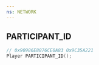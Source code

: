 ```yaml
---
ns: NETWORK
---
```

## PARTICIPANT_ID

```c
// 0x90986E8876CE0A83 0x9C35A221
Player PARTICIPANT_ID();
```

